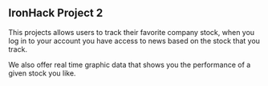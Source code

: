 ## IronHack Project 2

This projects allows users to track their favorite company stock, when you log in to your account you have access to news based on the stock that you track.

We also offer real time graphic data that shows you the performance of a given stock you like.
